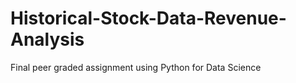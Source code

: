 # Historical-Stock-Data-Revenue-Analysis
Final peer graded assignment using Python for Data Science

